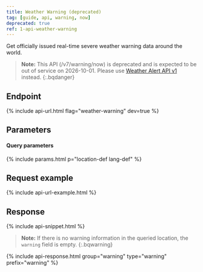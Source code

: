 ```yaml
---
title: Weather Warning (deprecated)
tag: [guide, api, warning, now]
deprecated: true
ref: 1-api-weather-warning
---
```


Get officially issued real-time severe weather warning data around the world.

> **Note:** This API (/v7/warning/now) is deprecated and is expected to be out of service on 2026-10-01. Please use [Weather Alert API v1](/en/docs/api/warning/weather-alert/) instead.
{:.bqdanger}

## Endpoint

{% include api-url.html flag="weather-warning" dev=true %}

## Parameters

#### Query parameters

{% include params.html p="location-def lang-def" %}

## Request example

{% include api-url-example.html %}

## Response

{% include api-snippet.html %}

> **Note:** If there is no warning information in the queried location, the `warning` field is empty.
{:.bqwarning}

{% include api-response.html group="warning" type="warning" prefix="warning" %}


